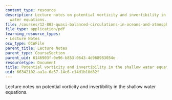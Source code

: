 ```yaml
---
content_type: resource
description: Lecture notes on potential vorticity and invertibility in the shallow
  water equations.
file: /courses/12-803-quasi-balanced-circulations-in-oceans-and-atmospheres-fall-2009/66342102aa1a6a5714c6c14d1b10d82f_MIT12_803F09_lec07.pdf
file_type: application/pdf
learning_resource_types:
- Lecture Notes
ocw_type: OCWFile
parent_title: Lecture Notes
parent_type: CourseSection
parent_uid: 6146903f-0e96-b853-0643-4d968983054e
resourcetype: Document
title: Potential vorticity and invertibility in the shallow water equations
uid: 66342102-aa1a-6a57-14c6-c14d1b10d82f
---
```

Lecture notes on potential vorticity and invertibility in the shallow water equations.

